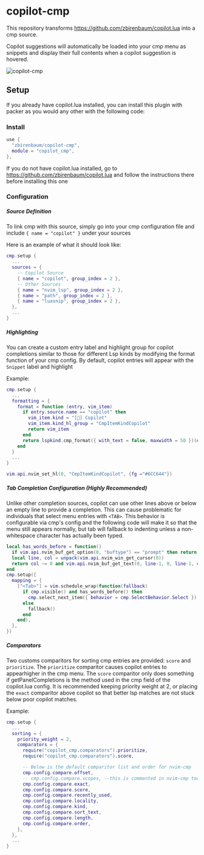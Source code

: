 # copilot-cmp

This repository transforms https://github.com/zbirenbaum/copilot.lua into a cmp source.

Copilot suggestions will automatically be loaded into your cmp menu as snippets and display their full contents when a copilot suggestion is hovered.

![copilot-cmp](https://user-images.githubusercontent.com/32016110/173933674-9ad85a5a-5ad7-41cd-9fcc-f5a698cc88ae.png)


## Setup

If you already have copilot.lua installed, you can install this plugin with packer as you would any other with the following code:

### Install

```lua
use {
  "zbirenbaum/copilot-cmp",
  module = "copilot_cmp",
},
```

If you do not have copilot.lua installed, go to https://github.com/zbirenbaum/copilot.lua and follow the instructions there before installing this one

### Configuration

##### Source Definition

To link cmp with this source, simply go into your cmp configuration file and include `{ name = "copilot" }` under your sources

Here is an example of what it should look like:

```lua
cmp.setup {
  ...
  sources = {
    -- Copilot Source
    { name = "copilot", group_index = 2 },
    -- Other Sources
    { name = "nvim_lsp", group_index = 2 },
    { name = "path", group_index = 2 },
    { name = "luasnip", group_index = 2 },
  },
  ...
}
```

##### Highlighting

You can create a custom entry label and highlight group for copilot completions similar to those for different Lsp kinds by modifying the format function of your cmp config. By default, copilot entries will appear with the `Snippet` label and highlight

Example:

```lua
cmp.setup {
  ...
  formatting = {
    format = function (entry, vim_item)
      if entry.source.name == "copilot" then
        vim_item.kind = "[] Copilot"
        vim_item.kind_hl_group = "CmpItemKindCopilot"
        return vim_item
      end
      return lspkind.cmp_format({ with_text = false, maxwidth = 50 })(entry, vim_item)
    end
  }
  ...
}

vim.api.nvim_set_hl(0, "CmpItemKindCopilot", {fg ="#6CC644"})
```

##### Tab Completion Configuration (Highly Recommended)
Unlike other completion sources, copilot can use other lines above or below an empty line to provide a completion. This can cause problematic for individuals that select menu entries with `<TAB>`. This behavior is configurable via cmp's config and the following code will make it so that the menu still appears normally, but tab will fallback to indenting unless a non-whitespace character has actually been typed.

```lua
local has_words_before = function()
  if vim.api.nvim_buf_get_option(0, "buftype") == "prompt" then return false end
  local line, col = unpack(vim.api.nvim_win_get_cursor(0))
  return col ~= 0 and vim.api.nvim_buf_get_text(0, line-1, 0, line-1, col, {})[1]:match("^%s*$") == nil
end
cmp.setup({
  mapping = {
    ["<Tab>"] = vim.schedule_wrap(function(fallback)
      if cmp.visible() and has_words_before() then
        cmp.select_next_item({ behavior = cmp.SelectBehavior.Select })
      else
        fallback()
      end
    end),
  },
})
```

##### Comparators

Two customs comparitors for sorting cmp entries are provided: `score` and `prioritize`. The `prioritize` comparitor causes copilot entries to appearhigher in the cmp menu. The `score` comparitor only does something if getPanelCompletions is the method used in the cmp field of the copilot.lua config. It is recommended keeping priority weight at 2, or placing the `exact` comparitor above copilot so that better lsp matches are not stuck below poor copilot matches.

Example:

```lua
cmp.setup {
  ...
  sorting = {
    priority_weight = 2,
    comparators = {
      require("copilot_cmp.comparators").prioritize,
      require("copilot_cmp.comparators").score,

      -- Below is the default comparitor list and order for nvim-cmp
      cmp.config.compare.offset,
      -- cmp.config.compare.scopes, --this is commented in nvim-cmp too
      cmp.config.compare.exact,
      cmp.config.compare.score,
      cmp.config.compare.recently_used,
      cmp.config.compare.locality,
      cmp.config.compare.kind,
      cmp.config.compare.sort_text,
      cmp.config.compare.length,
      cmp.config.compare.order,
    },
  },
  ...
}
```
